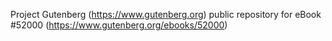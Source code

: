 Project Gutenberg (https://www.gutenberg.org) public repository for
eBook #52000 (https://www.gutenberg.org/ebooks/52000)
